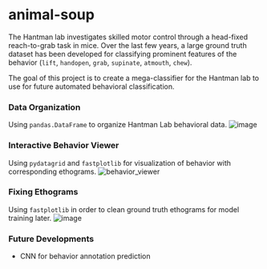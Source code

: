 # animal-soup
The Hantman lab investigates skilled motor control through a head-fixed reach-to-grab task in mice. Over the last few years, a large ground truth dataset has been developed for classifying prominent features of the behavior (`lift`, `handopen`, `grab`, `supinate`, `atmouth`, `chew`). 

The goal of this project is to create a mega-classifier for the Hantman lab to use for future automated behavioral classification.

### Data Organization 
Using `pandas.DataFrame` to organize Hantman Lab behavioral data.
![image](https://github.com/hantman-lab/animal-soup/assets/69729525/e99c6a04-02a4-4584-b712-9d052115a877)

### Interactive Behavior Viewer
Using `pydatagrid` and `fastplotlib` for visualization of behavior with corresponding ethograms.
![behavior_viewer](https://github.com/hantman-lab/animal-soup/assets/69729525/235bf67e-88e0-4d8a-a34c-4848b48d94f8)

### Fixing Ethograms
Using `fastplotlib` in order to clean ground truth ethograms for model training later.
![image](https://github.com/hantman-lab/animal-soup/assets/69729525/38154dd3-ee5f-4591-8564-a6f450ddfd53)


### Future Developments
- CNN for behavior annotation prediction
  
